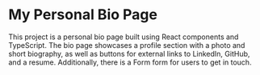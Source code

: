 # My Personal Bio Page

This project is a personal bio page built using React components and TypeScript. The bio page showcases a profile section with a photo and short biography, as well as buttons for external links to LinkedIn, GitHub, and a resume. Additionally, there is a Form form for users to get in touch.
